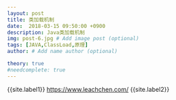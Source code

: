 ```yaml
---
layout: post
title: 类加载机制
date:  2018-03-15 09:50:00 +0900
description: Java类加载机制
img: post-6.jpg # Add image post (optional)
tags: [JAVA,ClassLoad,原理]
author: # Add name author (optional)

theory: true
#needcomplete: true
---
```


{{site.label1}} <a href="https://www.leachchen.com/" target="\_blank">https://www.leachchen.com/</a> {{site.label2}}
